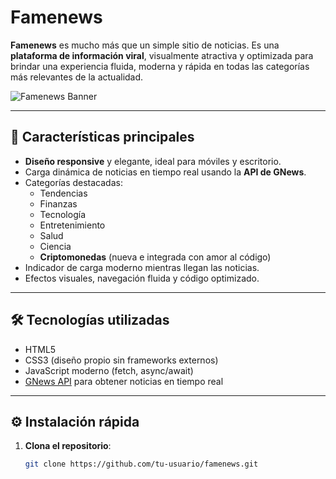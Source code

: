 # Famenews

**Famenews** es mucho más que un simple sitio de noticias. Es una **plataforma de información viral**, visualmente atractiva y optimizada para brindar una experiencia fluida, moderna y rápida en todas las categorías más relevantes de la actualidad.

![Famenews Banner](https://i.imgur.com/2cI8QnL.jpg) <!-- Puedes cambiar esta imagen por una tuya -->

---

## 🚀 Características principales

- **Diseño responsive** y elegante, ideal para móviles y escritorio.
- Carga dinámica de noticias en tiempo real usando la **API de GNews**.
- Categorías destacadas:
  - Tendencias
  - Finanzas
  - Tecnología
  - Entretenimiento
  - Salud
  - Ciencia
  - **Criptomonedas** (nueva e integrada con amor al código)
- Indicador de carga moderno mientras llegan las noticias.
- Efectos visuales, navegación fluida y código optimizado.

---

## 🛠️ Tecnologías utilizadas

- HTML5
- CSS3 (diseño propio sin frameworks externos)
- JavaScript moderno (fetch, async/await)
- [GNews API](https://gnews.io/) para obtener noticias en tiempo real

---

## ⚙️ Instalación rápida

1. **Clona el repositorio**:
   ```bash
   git clone https://github.com/tu-usuario/famenews.git
